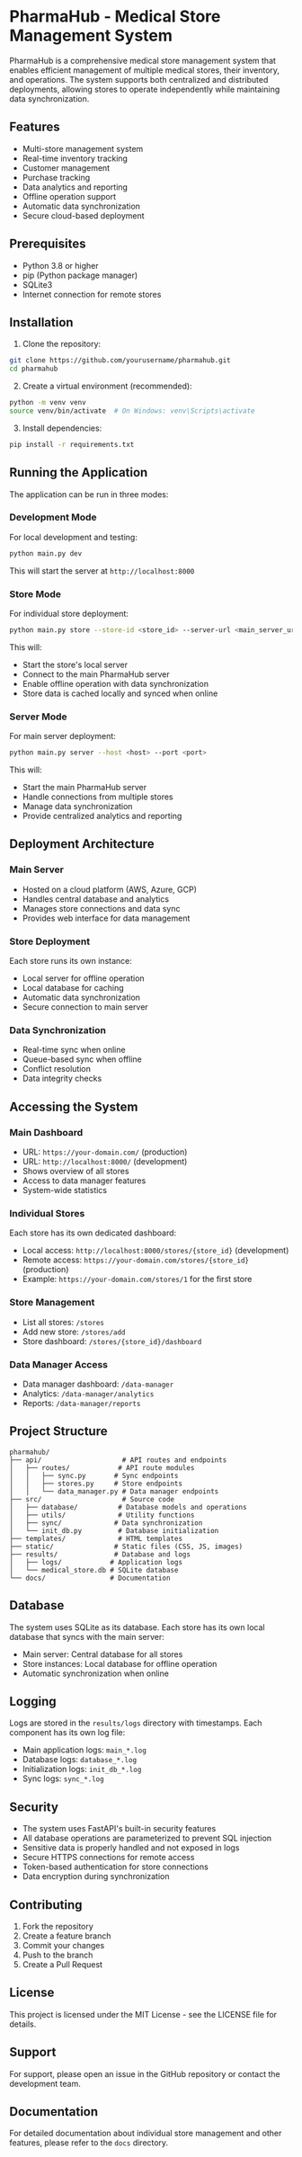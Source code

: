 # PharmaHub - Medical Store Management System

PharmaHub is a comprehensive medical store management system that enables efficient management of multiple medical stores, their inventory, and operations. The system supports both centralized and distributed deployments, allowing stores to operate independently while maintaining data synchronization.

## Features

- Multi-store management system
- Real-time inventory tracking
- Customer management
- Purchase tracking
- Data analytics and reporting
- Offline operation support
- Automatic data synchronization
- Secure cloud-based deployment

## Prerequisites

- Python 3.8 or higher
- pip (Python package manager)
- SQLite3
- Internet connection for remote stores

## Installation

1. Clone the repository:
```bash
git clone https://github.com/yourusername/pharmahub.git
cd pharmahub
```

2. Create a virtual environment (recommended):
```bash
python -m venv venv
source venv/bin/activate  # On Windows: venv\Scripts\activate
```

3. Install dependencies:
```bash
pip install -r requirements.txt
```

## Running the Application

The application can be run in three modes:

### Development Mode
For local development and testing:
```bash
python main.py dev
```
This will start the server at `http://localhost:8000`

### Store Mode
For individual store deployment:
```bash
python main.py store --store-id <store_id> --server-url <main_server_url>
```
This will:
- Start the store's local server
- Connect to the main PharmaHub server
- Enable offline operation with data synchronization
- Store data is cached locally and synced when online

### Server Mode
For main server deployment:
```bash
python main.py server --host <host> --port <port>
```
This will:
- Start the main PharmaHub server
- Handle connections from multiple stores
- Manage data synchronization
- Provide centralized analytics and reporting

## Deployment Architecture

### Main Server
- Hosted on a cloud platform (AWS, Azure, GCP)
- Handles central database and analytics
- Manages store connections and data sync
- Provides web interface for data management

### Store Deployment
Each store runs its own instance:
- Local server for offline operation
- Local database for caching
- Automatic data synchronization
- Secure connection to main server

### Data Synchronization
- Real-time sync when online
- Queue-based sync when offline
- Conflict resolution
- Data integrity checks

## Accessing the System

### Main Dashboard
- URL: `https://your-domain.com/` (production)
- URL: `http://localhost:8000/` (development)
- Shows overview of all stores
- Access to data manager features
- System-wide statistics

### Individual Stores
Each store has its own dedicated dashboard:
- Local access: `http://localhost:8000/stores/{store_id}` (development)
- Remote access: `https://your-domain.com/stores/{store_id}` (production)
- Example: `https://your-domain.com/stores/1` for the first store

### Store Management
- List all stores: `/stores`
- Add new store: `/stores/add`
- Store dashboard: `/stores/{store_id}/dashboard`

### Data Manager Access
- Data manager dashboard: `/data-manager`
- Analytics: `/data-manager/analytics`
- Reports: `/data-manager/reports`

## Project Structure

```
pharmahub/
├── api/                    # API routes and endpoints
│   ├── routes/            # API route modules
│   │   ├── sync.py       # Sync endpoints
│   │   ├── stores.py     # Store endpoints
│   │   └── data_manager.py # Data manager endpoints
├── src/                    # Source code
│   ├── database/          # Database models and operations
│   ├── utils/             # Utility functions
│   ├── sync/             # Data synchronization
│   └── init_db.py         # Database initialization
├── templates/             # HTML templates
├── static/               # Static files (CSS, JS, images)
├── results/              # Database and logs
│   ├── logs/            # Application logs
│   └── medical_store.db # SQLite database
└── docs/                # Documentation
```

## Database

The system uses SQLite as its database. Each store has its own local database that syncs with the main server:
- Main server: Central database for all stores
- Store instances: Local database for offline operation
- Automatic synchronization when online

## Logging

Logs are stored in the `results/logs` directory with timestamps. Each component has its own log file:
- Main application logs: `main_*.log`
- Database logs: `database_*.log`
- Initialization logs: `init_db_*.log`
- Sync logs: `sync_*.log`

## Security

- The system uses FastAPI's built-in security features
- All database operations are parameterized to prevent SQL injection
- Sensitive data is properly handled and not exposed in logs
- Secure HTTPS connections for remote access
- Token-based authentication for store connections
- Data encryption during synchronization

## Contributing

1. Fork the repository
2. Create a feature branch
3. Commit your changes
4. Push to the branch
5. Create a Pull Request

## License

This project is licensed under the MIT License - see the LICENSE file for details.

## Support

For support, please open an issue in the GitHub repository or contact the development team.

## Documentation

For detailed documentation about individual store management and other features, please refer to the `docs` directory.

